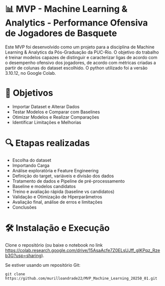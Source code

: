 # 📊 MVP - Machine Learning & Analytics - Performance Ofensiva de Jogadores de Basquete
Este MVP foi desenvolvido como um projeto para a disciplina de Machine Learning & Analytics da Pós-Graduação da PUC-Rio. O objetivo do trabalho é treinar modelos capazes de distinguir e caracterizar ligas de acordo com o desempenho ofensivo dos jogadores, de acordo com métricas criadas a partir de colunas do dataset escolhido. O python utilizado foi a versão 3.10.12, no Google Colab.

# 🧠 Objetivos
- Importar Dataset e Alterar Dados
- Testar Modelos e Comparar com Baselines
- Otimizar Modelos e Realizar Comparações
- Identificar Limitações e Melhorias

# 🔍 Etapas realizadas
- Escolha do dataset
- Importando Carga
- Análise exploratória e Feature Engineering
- Definição do target, variáveis e divisão dos dados
- Tratamento de dados e Pipeline de pré-processamento
- Baseline e modelos candidatos
- Treino e avaliação rápida (baseline vs candidatos)
- Validação e Otimização de Hiperparâmetros
- Avaliação final, análise de erros e limitações
- Conclusões

# 🛠️ Instalação e Execução
Clone o repositório (ou baixe o notebook no link https://colab.research.google.com/drive/15AsaAcfe7Z0ELsUJff_gIKPqz_Rzeb3G?usp=sharing).

Se estiver usando um repositório Git:

```git clone https://github.com/murilloandrade22/MVP_Machine_Learning_20250_01.git```
